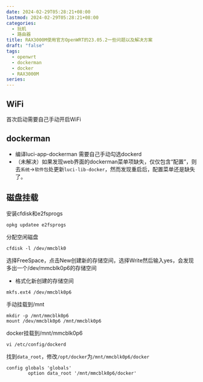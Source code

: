 ```yaml
---
date: 2024-02-29T05:28:21+08:00
lastmod: 2024-02-29T05:28:21+08:00
categories:
  - 玩机
  - 路由器
title: RAX3000M使用官方OpenWRT的23.05.2一些问题以及解决方案
draft: "false"
tags:
  - openwrt
  - dockerman
  - docker
  - RAX3000M
series:
---
```


## WiFi
首次启动需要自己手动开启WiFi

## dockerman
- 编译luci-app-dockerman 需要自己手动勾选dockerd
- （未解决）如果发现web界面的dockerman菜单项缺失，仅仅包含“配置”，则去`系统`->`软件包`处更新`luci-lib-docker`，然而发现重启后，配置菜单还是缺失了。




## 磁盘挂载
安装cfdisk和e2fsprogs
```
opkg updatee e2fsprogs
```
分配空闲磁盘
 ```
 cfdisk -l /dev/mmcblk0
```
选择FreeSpace，点击New创建新的存储空间，选择Write然后输入yes，会发现多出一个/dev/mmcblk0p6的存储空间
- 格式化新创建的存储空间
```
mkfs.ext4 /dev/mmcblk0p6
```
手动挂载到/mnt
```
mkdir -p /mnt/mmcblk0p6
mount /dev/mmcblk0p6 /mnt/mmcblk0p6
```
docker挂载到/mnt/mmcblk0p6
```
vi /etc/config/dockerd
```

找到`data_root`，修改`/opt/docker`为`/mnt/mmcblk0p6/docker`
```
config globals 'globals'
        option data_root '/mnt/mmcblk0p6/docker'
```
